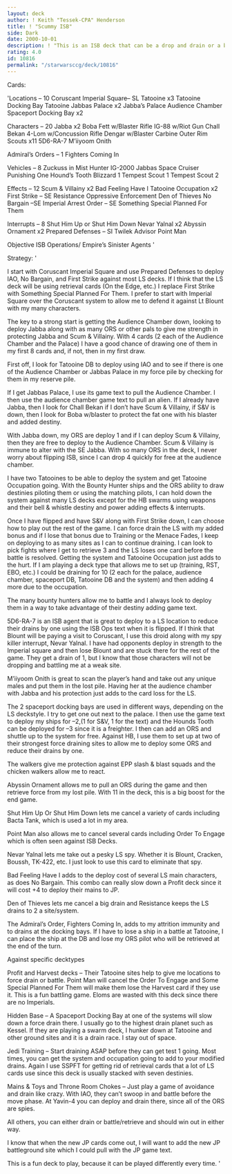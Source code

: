 ```yaml
---
layout: deck
author: ! Keith "Tessek-CPA" Henderson
title: ! "Scummy ISB"
side: Dark
date: 2000-10-01
description: ! "This is an ISB deck that can be a drop and drain or a battle and retrieval deck that can match up with all deck types."
rating: 4.0
id: 10816
permalink: "/starwarsccg/deck/10816"
---
```

Cards: 

'Locations &#8211; 10
Coruscant Imperial Square&#8211; SL
Tatooine x3
Tatooine Docking Bay
Tatooine Jabbas Palace x2
Jabba&#8217;s Palace Audience Chamber
Spaceport Docking Bay x2

Characters &#8211; 20
Jabba x2
Boba Fett w/Blaster Rifle
IG-88 w/Riot Gun
Chall Bekan
4-Lom w/Concussion Rifle
Dengar w/Blaster Carbine
Outer Rim Scouts x11
5D6-RA-7
M&#8217;iiyoom Onith

Admiral&#8217;s Orders &#8211; 1
Fighters Coming In

Vehicles &#8211; 8
Zuckuss in Mist Hunter
IG-2000
Jabbas Space Cruiser
Punishing One
Hound&#8217;s Tooth
Blizzard 1
Tempest Scout 1
Tempest Scout 2

Effects &#8211; 12
Scum & Villainy x2
Bad Feeling Have I
Tatooine Occupation x2
First Strike &#8211; SE
Resistance
Oppressive Enforcement
Den of Thieves
No Bargain &#8211;SE
Imperial Arrest Order &#8211; SE
Something Special Planned For Them

Interrupts &#8211; 8
Shut Him Up or Shut Him Down
Nevar Yalnal x2
Abyssin Ornament x2
Prepared Defenses &#8211; SI
Twilek Advisor
Point Man

Objective ISB Operations/ Empire&#8217;s Sinister Agents
'

Strategy: '

I start with Coruscant Imperial Square and use Prepared Defenses to deploy IAO, No Bargain, and First Strike against most LS decks.  If I think that the LS deck will be using retrieval cards (On the Edge, etc.) I replace First Strike with Something Special Planned For Them.  I prefer to start with Imperial Square over the Coruscant system to allow me to defend it against Lt Blount with my many characters.

The key to a strong start is getting the Audience Chamber down, looking to deploy Jabba along with as many ORS or other pals to give me strength in protecting Jabba and Scum & Villainy. With 4 cards (2 each of the Audience Chamber and the Palace) I have a good chance of drawing one of them in my first 8 cards and, if not, then in my first draw.

First off, I look for Tatooine DB to deploy using IAO and to see if there is one of the Audience Chamber or Jabbas Palace in my force pile by checking for them in my reserve pile.

If I get Jabbas Palace, I use its game text to pull the Audience Chamber. I then use the audience chamber game text to pull an alien. If I already have Jabba, then I look for Chall Bekan if I don&#8217;t have Scum & Villainy, if S&V is down, then I look for Boba w/blaster to protect the fat one with his blaster and added destiny.

With Jabba down, my ORS are deploy 1 and if I can deploy Scum & Villainy, then they are free to deploy to the Audience Chamber. Scum & Villainy is immune to alter with the SE Jabba. With so many ORS in the deck, I never worry about flipping ISB, since I can drop 4 quickly for free at the audience chamber.

I have two Tatooines to be able to deploy the system and get Tatooine Occupation going. With the Bounty Hunter ships and the ORS ability to draw destinies piloting them or using the matching pilots, I can hold down the system against many LS decks except for the HB swarms using weapons and their bell & whistle destiny and power adding effects & interrupts.

Once I have flipped and have S&V along with First Strike down, I can choose how to play out the rest of the game.  I can force drain the LS with my added bonus and if I lose that bonus due to Training or the Menace Fades, I keep on deploying to as many sites as I can to continue draining. I can look to pick fights where I get to retrieve 3 and the LS loses one card before the battle is resolved.  Getting the system and Tatooine Occupation just adds to the hurt.  If I am playing a deck type that allows me to set up (training, RST, EBO, etc.)	I could be draining for 10 (2 each for the palace, audience chamber, spaceport DB, Tatooine DB and the system) and then adding 4 more due to the occupation.

The many bounty hunters allow me to battle and I always look to deploy them in a way to take advantage of their destiny adding game text.

5D6-RA-7 is an ISB agent that is great to deploy to a LS location to reduce their drains by one using the ISB Ops text when it is flipped. If I think that Blount will be paying a visit to Coruscant, I use this droid along with my spy killer interrupt, Nevar Yalnal. I have had opponents deploy in strength to the Imperial square and then lose Blount and are stuck there for the rest of the game. They get a drain of 1, but I know that those characters will not be dropping and battling me at a weak site.

M&#8217;iiyoom Onith is great to scan the player&#8217;s hand and take out any unique males and put them in the lost pile. Having her at the audience chamber with Jabba and his protection just adds to the card loss for the LS.

The 2 spaceport docking bays are used in different ways, depending on the LS deckstyle. I try to get one out next to the palace. I then use the game text to deploy my ships for &#8211;2,(1 for S&V, 1 for the text) and the Hounds Tooth can be deployed for &#8211;3 since it is a freighter. I then can add an ORS and shuttle up to the system for free. Against HB, I use them to set up at two of their strongest force draining sites to allow me to deploy some ORS and reduce their drains by one.

The walkers give me protection against EPP slash & blast squads and the chicken walkers allow me to react.

Abyssin Ornament allows me to pull an ORS during the game and then retrieve force from my lost	pile. With 11 in the deck, this is a big boost for the end game.

Shut Him Up Or Shut Him Down lets me cancel a variety of cards including Bacta Tank, which is used a lot in my area.

Point Man also allows me to cancel several cards including Order To Engage which is often seen against ISB Decks.

Nevar Yalnal lets me take out a pesky LS spy. Whether it is Blount, Cracken, Boussh, TK-422, etc. I just look to use this card to eliminate that spy.

Bad Feeling Have I adds to the deploy cost of several LS main characters, as does No Bargain. This combo can really slow down a Profit deck since it will cost +4 to deploy their mains to JP.

Den of Thieves lets me cancel a big drain and Resistance keeps the LS drains to 2 a site/system.

The Admiral&#8217;s Order, Fighters Coming In, adds to my attrition immunity and  to drains at the docking bays. If I have to lose a ship in a battle at Tatooine, I can place the ship at the DB and lose my ORS pilot who will be retrieved at the end of the turn.

Against specific decktypes

Profit and Harvest decks &#8211; Their Tatooine sites help to give me locations to force drain or battle. Point Man will cancel the Order To Engage and Some Special Planned For Them will make them lose the Harvest card if they use it. This is a fun battling game. Eloms are wasted with this deck since there are no Imperials.

Hidden Base &#8211; A Spaceport Docking Bay at one of the systems will slow down a force drain there. I usually go to the highest drain planet such as Kessel. If they are playing a swarm deck, I hunker down at Tatooine and other ground sites and it is a drain race. I stay out of space.

Jedi Training &#8211; Start draining ASAP before they can get test 1 going. Most times, you can get the system and occupation going to add to your modified drains. Again I use SSPFT for getting rid of retrieval cards that a lot of LS cards use since this deck is usually stacked with seven destinies.

Mains & Toys and Throne Room Chokes &#8211; Just play a game of avoidance and drain like crazy. With IAO, they can&#8217;t	swoop in and battle before the move phase. At Yavin-4 you can deploy and drain there, since all of the ORS are spies.

All others, you can either drain or battle/retrieve and should win out in either way.

I know that when the new JP cards come out, I will want to add the new JP battleground site which I could pull with the JP game text.

This is a fun deck to play, because it can be played differently every time.
'
